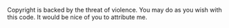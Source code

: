 Copyright is backed by the threat of violence.
You may do as you wish with this code.
It would be nice of you to attribute me.

